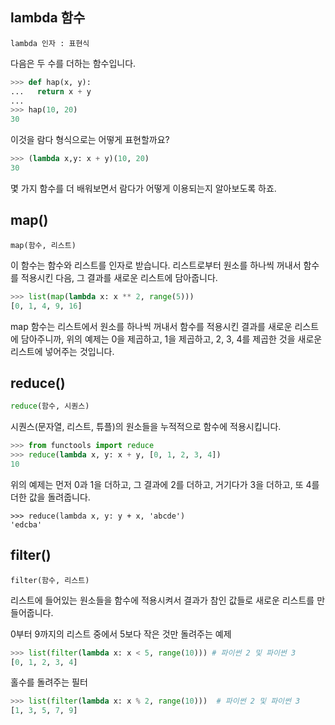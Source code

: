 ## lambda 함수

```
lambda 인자 : 표현식
```

다음은 두 수를 더하는 함수입니다.

```python
>>> def hap(x, y):
...   return x + y
...
>>> hap(10, 20)
30
```

이것을 람다 형식으로는 어떻게 표현할까요?

```python
>>> (lambda x,y: x + y)(10, 20)
30
```

몇 가지 함수를 더 배워보면서 람다가 어떻게 이용되는지 알아보도록 하죠.



## map()

```
map(함수, 리스트)
```

이 함수는 함수와 리스트를 인자로 받습니다. 리스트로부터 원소를 하나씩 꺼내서 함수를 적용시킨 다음, 그 결과를 새로운 리스트에 담아줍니다.

```python
>>> list(map(lambda x: x ** 2, range(5)))
[0, 1, 4, 9, 16]
```

map 함수는 리스트에서 원소를 하나씩 꺼내서 함수를 적용시킨 결과를 새로운 리스트에 담아주니까, 위의 예제는 0을 제곱하고, 1을 제곱하고, 2, 3, 4를 제곱한 것을 새로운 리스트에 넣어주는 것입니다.

## reduce()

```python
reduce(함수, 시퀀스)
```

시퀀스(문자열, 리스트, 튜플)의 원소들을 누적적으로 함수에 적용시킵니다. 

```python
>>> from functools import reduce 
>>> reduce(lambda x, y: x + y, [0, 1, 2, 3, 4])
10
```

위의 예제는 먼저 0과 1을 더하고, 그 결과에 2를 더하고, 거기다가 3을 더하고, 또 4를 더한 값을 돌려줍니다. 

```
>>> reduce(lambda x, y: y + x, 'abcde')
'edcba'
```



## filter()

```
filter(함수, 리스트)
```

리스트에 들어있는 원소들을 함수에 적용시켜서 결과가 참인 값들로 새로운 리스트를 만들어줍니다. 

0부터 9까지의 리스트 중에서 5보다 작은 것만 돌려주는 예제

```python
>>> list(filter(lambda x: x < 5, range(10))) # 파이썬 2 및 파이썬 3
[0, 1, 2, 3, 4]
```



홀수를 돌려주는 필터

```python
>>> list(filter(lambda x: x % 2, range(10)))  # 파이썬 2 및 파이썬 3
[1, 3, 5, 7, 9]
```

